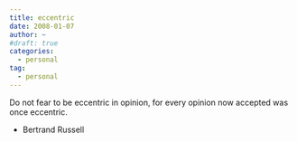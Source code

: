 ```yaml
---
title: eccentric
date: 2008-01-07
author: ~
#draft: true
categories:
  - personal
tag:
  - personal
---
```




Do not fear to be eccentric in opinion, for every opinion now accepted was once eccentric.
  - Bertrand Russell


 






